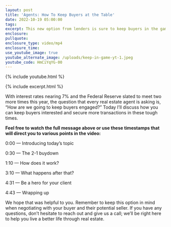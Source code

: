 ```yaml
---
layout: post
title: 'Agents: How To Keep Buyers at the Table'
date: 2022-10-19 05:00:00
tags:
excerpt: This new option from lenders is sure to keep buyers in the game.
enclosure:
pullquote:
enclosure_type: video/mp4
enclosure_time:
use_youtube_image: true
youtube_alternate_image: /uploads/keep-in-game-yt-1.jpeg
youtube_code: HmCiYqYG-00
---
```

{% include youtube.html %}

{% include excerpt.html %}

With interest rates nearing 7% and the Federal Reserve slated to meet two more times this year, the question that every real estate agent is asking is, “How are we going to keep buyers engaged?” Today I’ll discuss how you can keep buyers interested and secure more transactions in these tough times.

**Feel free to watch the full message above or use these timestamps that will direct you to various points in the video:**

0:00 — Introducing today’s topic

0:30 — The 2-1 buydown

1:10 — How does it work?

3:10 — What happens after that?

4:31 — Be a hero for your client

4:43 — Wrapping up

We hope that was helpful to you. Remember to keep this option in mind when negotiating with your buyer and their potential seller. If you have any questions, don’t hesitate to reach out and give us a call; we’ll be right here to help you live a better life through real estate.

&nbsp;